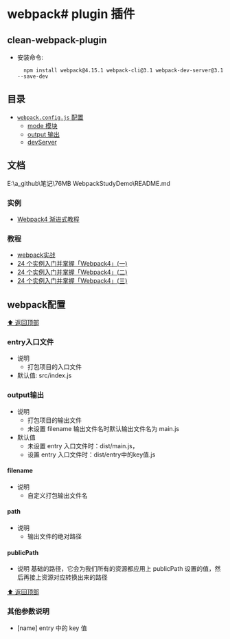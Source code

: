 # webpack# plugin 插件

## clean-webpack-plugin
  - 安装命令: 
    ```
      npm install webpack@4.15.1 webpack-cli@3.1 webpack-dev-server@3.1 --save-dev
    ```

## 目录
  * [`webpack.config.js` 配置](#webpack配置)  
    - [mode 模块](./配置/3.mode模块/README.md)  
    - [output 输出](#output输出)  
    - [devServer](./devServer/README.md)

## 文档
  E:\a_github\笔记\76MB WebpackStudyDemo\README.md

### 实例
  - [Webpack4 渐进式教程](https://github.com/ITxiaohao/webpack4-learn)

### 教程
  - [webpack实战](https://segmentfault.com/a/1190000015020658)
  - [24 个实例入门并掌握「Webpack4」(一)](https://juejin.im/post/5cae0f616fb9a068a93f0613#heading-10)
  - [24 个实例入门并掌握「Webpack4」(二)](https://juejin.im/post/5cb01ab0e51d456e3428c0ca)
  - [24 个实例入门并掌握「Webpack4」(三)](https://juejin.im/post/5cb01f32e51d456e5e035ef7)

## webpack配置


  [⬆️ 返回顶部](#目录)

### entry入口文件
  * 说明
    + 打包项目的入口文件
  * 默认值:   src/index.js

### output输出  
  * 说明  
    - 打包项目的输出文件
    - 未设置 filename 输出文件名时默认输出文件名为 main.js
  * 默认值  
    - 未设置 entry 入口文件时：dist/main.js，
    - 设置 entry 入口文件时：dist/entry中的key值.js
#### filename
  * 说明
    - 自定义打包输出文件名
#### path
  * 说明
    - 输出文件的绝对路径
    
#### publicPath
  * 说明
    基础的路径，它会为我们所有的资源都应用上 publicPath 设置的值，然后再接上资源对应转换出来的路径

  [⬆️ 返回顶部](#目录)

### 其他参数说明
  * [name]
    entry 中的 key 值

